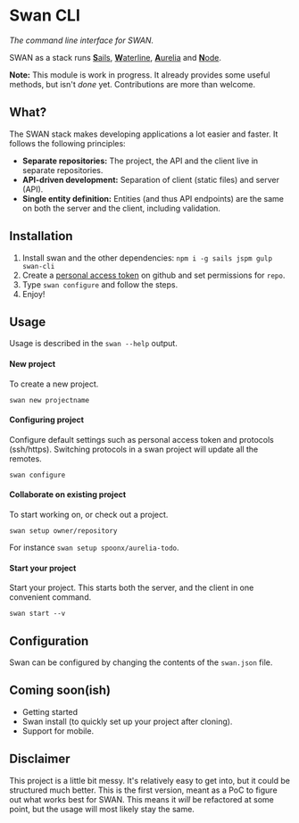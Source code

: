 # Swan CLI
*The command line interface for SWAN.*

SWAN as a stack runs [**S**ails](http://sailsjs.org/), [**W**aterline](https://github.com/balderdashy/waterline), [**A**urelia](http://aurelia.io) and [**N**ode](https://nodejs.org).

**Note:** This module is work in progress.
It already provides some useful methods, but isn't _done_ yet.
Contributions are more than welcome.

## What?
The SWAN stack makes developing applications a lot easier and faster. It follows the following principles:

- **Separate repositories:** The project, the API and the client live in separate repositories.
- **API-driven development:** Separation of client (static files) and server (API).
- **Single entity definition:** Entities (and thus API endpoints) are the same on both the server and the client, including validation.

## Installation

1. Install swan and the other dependencies: `npm i -g sails jspm gulp swan-cli`
2. Create a [personal access token](https://github.com/settings/tokens) on github and set permissions for `repo`.
3. Type `swan configure` and follow the steps.
4. Enjoy!

## Usage
Usage is described in the `swan --help` output.

#### New project
To create a new project.

```
swan new projectname
```

#### Configuring project
Configure default settings such as personal access token and protocols (ssh/https). Switching protocols in a swan project will update all the remotes.

```
swan configure
```

#### Collaborate on existing project
To start working on, or check out a project.

```
swan setup owner/repository
```

For instance `swan setup spoonx/aurelia-todo`.

#### Start your project
Start your project. This starts both the server, and the client in one convenient command.

```
swan start --v
```

## Configuration
Swan can be configured by changing the contents of the `swan.json` file.

## Coming soon(ish)
* Getting started
* Swan install (to quickly set up your project after cloning).
* Support for mobile.

## Disclaimer
This project is a little bit messy. It's relatively easy to get into, but it could be structured much better.
This is the first version, meant as a PoC to figure out what works best for SWAN.
This means it _will_ be refactored at some point, but the usage will most likely stay the same.
